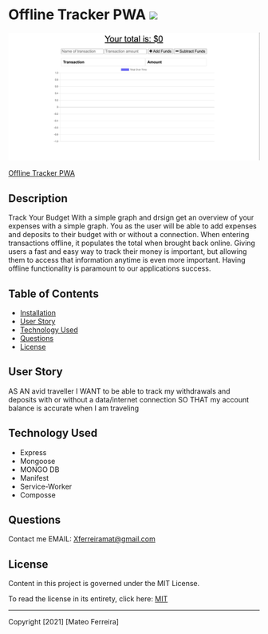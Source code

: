 # Offline Tracker PWA ![](https://img.shields.io/badge/license-MIT-blue)

<img width="" alt="OfflineTrackerPWA" src="public/icons/OfflineTrackerPWA.png">

[Offline Tracker PWA](https://offlinetrackerpwa.herokuapp.com/)

## Description
Track Your Budget With a simple graph and drsign get an overview of your expenses with a simple graph. You as the user will be able to add expenses and deposits to their budget with or without a connection. When entering transactions offline, it populates the total when brought back online. Giving users a fast and easy way to track their money is important, but allowing them to access that information anytime is even more important. Having offline functionality is paramount to our applications success.

## Table of Contents

- [Installation](#installation)
- [User Story](#user)
- [Technology Used](#Technology)
- [Questions](#questions)
- [License](#license)

## User Story
AS AN avid traveller
I WANT to be able to track my withdrawals and deposits with or without a data/internet connection
SO THAT my account balance is accurate when I am traveling

## Technology Used 
* Express
* Mongoose
* MONGO DB 
* Manifest
* Service-Worker
* Composse
## Questions
 Contact me 
EMAIL: Xferreiramat@gmail.com
## License
Content in this project is governed under the MIT License.

To read the license in its entirety, click here: [MIT](./LICENSE)

---

Copyright [2021] [Mateo Ferreira]

